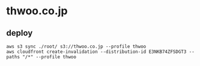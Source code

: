 # thwoo.co.jp

## deploy

```
aws s3 sync ./root/ s3://thwoo.co.jp --profile thwoo
aws cloudfront create-invalidation --distribution-id E3NKB74ZFSDGT3 --paths "/*" --profile thwoo
```
